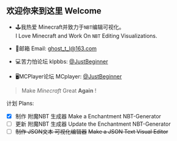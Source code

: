 ## 欢迎你来到这里 Welcome  

- 🕹️我热爱 Minecraft并致力于`NBT`编辑可视化。  
I Love Minecraft and Work On `NBT` Editing Visualizations.

- 📮邮箱 Email: ghost_t_l@163.com  
- 💻苦力怕论坛 klpbbs: [@JustBeginner](https://klpbbs.com/space-uid-1080492.html)
- 🖥️MCPlayer论坛 MCplayer: [@JustBeginner](https://mcplayer.me/user-3.htm)

> Make *Minecraft* Great **Again** !  

计划 Plans:
- [x] 制作 附魔NBT 生成器 Make a Enchantment NBT-Generator
- [ ] 更新 附魔NBT 生成器 Update the Enchantment NBT-Generator
- [ ] ~~制作 JSON文本 可视化编辑器~~ ~~Make a JSON Text Visual Editor~~
